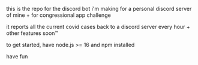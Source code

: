 this is the repo for the discord bot i'm making for a personal discord server of mine + for congressional app challenge

it reports all the current covid cases back to a discord server every hour + other features soon™

to get started, have node.js >= 16 and npm installed

have fun